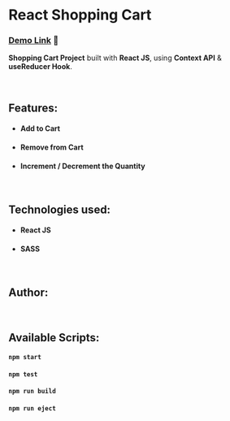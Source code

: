 # React Shopping Cart

### [Demo Link](https://react-shopping-cart-project.netlify.app/) 🔗

**Shopping Cart Project** built with **React JS**, using **Context API** & **useReducer Hook**.

<br/>

## Features:

- #### Add to Cart
- #### Remove from Cart
- #### Increment / Decrement the Quantity

<br/>

## Technologies used:

- #### **React JS**
- #### **SASS**

<br/>

## Author:



<br/>

## Available Scripts:

#### `npm start`

#### `npm test`

#### `npm run build`

#### `npm run eject`
